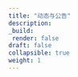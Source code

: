 ```yaml
---
title: "动态与公告"
description:
_build:
 render: false 
draft: false
collapsible: true
weight: 1
---
```


